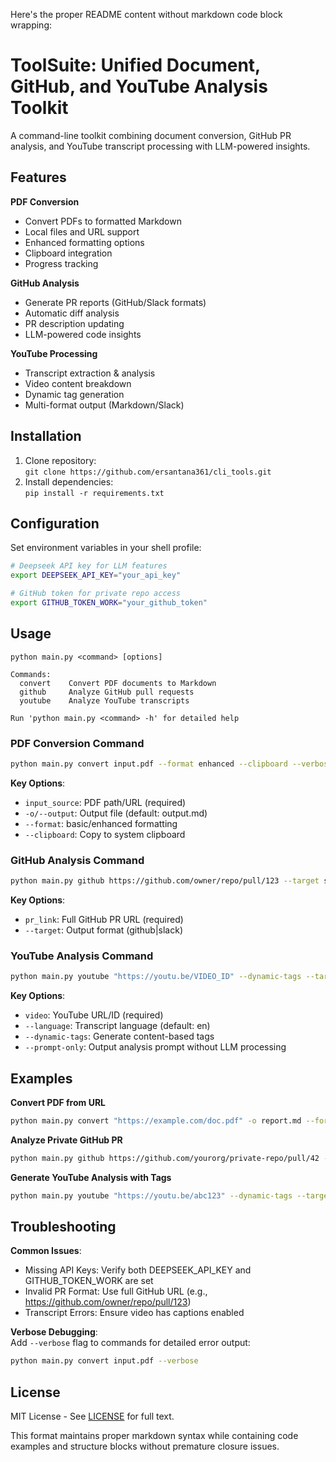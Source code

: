 Here's the proper README content without markdown code block wrapping:

# ToolSuite: Unified Document, GitHub, and YouTube Analysis Toolkit  

A command-line toolkit combining document conversion, GitHub PR analysis, and YouTube transcript processing with LLM-powered insights.

## Features  

**PDF Conversion**  
- Convert PDFs to formatted Markdown  
- Local files and URL support  
- Enhanced formatting options  
- Clipboard integration  
- Progress tracking  

**GitHub Analysis**  
- Generate PR reports (GitHub/Slack formats)  
- Automatic diff analysis  
- PR description updating  
- LLM-powered code insights  

**YouTube Processing**  
- Transcript extraction & analysis  
- Video content breakdown  
- Dynamic tag generation  
- Multi-format output (Markdown/Slack)  

## Installation  

1. Clone repository:  
`git clone https://github.com/ersantana361/cli_tools.git`  
2. Install dependencies:  
`pip install -r requirements.txt`  

## Configuration  

Set environment variables in your shell profile:  

```bash
# Deepseek API key for LLM features
export DEEPSEEK_API_KEY="your_api_key"

# GitHub token for private repo access
export GITHUB_TOKEN_WORK="your_github_token"
```

## Usage  

```
python main.py <command> [options]

Commands:
  convert    Convert PDF documents to Markdown
  github     Analyze GitHub pull requests
  youtube    Analyze YouTube transcripts

Run 'python main.py <command> -h' for detailed help
```

### PDF Conversion Command  

```bash
python main.py convert input.pdf --format enhanced --clipboard --verbose
```

**Key Options**:
- `input_source`: PDF path/URL (required)
- `-o/--output`: Output file (default: output.md)
- `--format`: basic/enhanced formatting
- `--clipboard`: Copy to system clipboard

### GitHub Analysis Command  

```bash
python main.py github https://github.com/owner/repo/pull/123 --target slack
```

**Key Options**:
- `pr_link`: Full GitHub PR URL (required)
- `--target`: Output format (github|slack)

### YouTube Analysis Command  

```bash
python main.py youtube "https://youtu.be/VIDEO_ID" --dynamic-tags --target markdown
```

**Key Options**:
- `video`: YouTube URL/ID (required)
- `--language`: Transcript language (default: en)
- `--dynamic-tags`: Generate content-based tags
- `--prompt-only`: Output analysis prompt without LLM processing

## Examples  

**Convert PDF from URL**  
```bash
python main.py convert "https://example.com/doc.pdf" -o report.md --format enhanced
```

**Analyze Private GitHub PR**  
```bash
python main.py github https://github.com/yourorg/private-repo/pull/42 --target slack
```

**Generate YouTube Analysis with Tags**  
```bash
python main.py youtube "https://youtu.be/abc123" --dynamic-tags --target markdown
```

## Troubleshooting  

**Common Issues**:  
- Missing API Keys: Verify both DEEPSEEK_API_KEY and GITHUB_TOKEN_WORK are set  
- Invalid PR Format: Use full GitHub URL (e.g., https://github.com/owner/repo/pull/123)  
- Transcript Errors: Ensure video has captions enabled  

**Verbose Debugging**:  
Add `--verbose` flag to commands for detailed error output:  
```bash
python main.py convert input.pdf --verbose
```

## License  

MIT License - See [LICENSE](LICENSE) for full text.  

This format maintains proper markdown syntax while containing code examples and structure blocks without premature closure issues.
